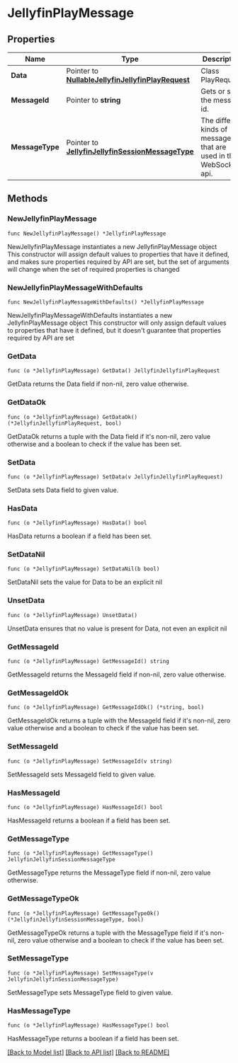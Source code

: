 # JellyfinPlayMessage

## Properties

Name | Type | Description | Notes
------------ | ------------- | ------------- | -------------
**Data** | Pointer to [**NullableJellyfinJellyfinPlayRequest**](JellyfinPlayRequest.md) | Class PlayRequest. | [optional] 
**MessageId** | Pointer to **string** | Gets or sets the message id. | [optional] 
**MessageType** | Pointer to [**JellyfinJellyfinSessionMessageType**](JellyfinSessionMessageType.md) | The different kinds of messages that are used in the WebSocket api. | [optional] [readonly] [default to JELLYFINJELLYFINSESSIONMESSAGETYPE_PLAY]

## Methods

### NewJellyfinPlayMessage

`func NewJellyfinPlayMessage() *JellyfinPlayMessage`

NewJellyfinPlayMessage instantiates a new JellyfinPlayMessage object
This constructor will assign default values to properties that have it defined,
and makes sure properties required by API are set, but the set of arguments
will change when the set of required properties is changed

### NewJellyfinPlayMessageWithDefaults

`func NewJellyfinPlayMessageWithDefaults() *JellyfinPlayMessage`

NewJellyfinPlayMessageWithDefaults instantiates a new JellyfinPlayMessage object
This constructor will only assign default values to properties that have it defined,
but it doesn't guarantee that properties required by API are set

### GetData

`func (o *JellyfinPlayMessage) GetData() JellyfinJellyfinPlayRequest`

GetData returns the Data field if non-nil, zero value otherwise.

### GetDataOk

`func (o *JellyfinPlayMessage) GetDataOk() (*JellyfinJellyfinPlayRequest, bool)`

GetDataOk returns a tuple with the Data field if it's non-nil, zero value otherwise
and a boolean to check if the value has been set.

### SetData

`func (o *JellyfinPlayMessage) SetData(v JellyfinJellyfinPlayRequest)`

SetData sets Data field to given value.

### HasData

`func (o *JellyfinPlayMessage) HasData() bool`

HasData returns a boolean if a field has been set.

### SetDataNil

`func (o *JellyfinPlayMessage) SetDataNil(b bool)`

 SetDataNil sets the value for Data to be an explicit nil

### UnsetData
`func (o *JellyfinPlayMessage) UnsetData()`

UnsetData ensures that no value is present for Data, not even an explicit nil
### GetMessageId

`func (o *JellyfinPlayMessage) GetMessageId() string`

GetMessageId returns the MessageId field if non-nil, zero value otherwise.

### GetMessageIdOk

`func (o *JellyfinPlayMessage) GetMessageIdOk() (*string, bool)`

GetMessageIdOk returns a tuple with the MessageId field if it's non-nil, zero value otherwise
and a boolean to check if the value has been set.

### SetMessageId

`func (o *JellyfinPlayMessage) SetMessageId(v string)`

SetMessageId sets MessageId field to given value.

### HasMessageId

`func (o *JellyfinPlayMessage) HasMessageId() bool`

HasMessageId returns a boolean if a field has been set.

### GetMessageType

`func (o *JellyfinPlayMessage) GetMessageType() JellyfinJellyfinSessionMessageType`

GetMessageType returns the MessageType field if non-nil, zero value otherwise.

### GetMessageTypeOk

`func (o *JellyfinPlayMessage) GetMessageTypeOk() (*JellyfinJellyfinSessionMessageType, bool)`

GetMessageTypeOk returns a tuple with the MessageType field if it's non-nil, zero value otherwise
and a boolean to check if the value has been set.

### SetMessageType

`func (o *JellyfinPlayMessage) SetMessageType(v JellyfinJellyfinSessionMessageType)`

SetMessageType sets MessageType field to given value.

### HasMessageType

`func (o *JellyfinPlayMessage) HasMessageType() bool`

HasMessageType returns a boolean if a field has been set.


[[Back to Model list]](../README.md#documentation-for-models) [[Back to API list]](../README.md#documentation-for-api-endpoints) [[Back to README]](../README.md)


